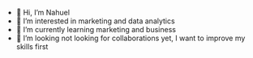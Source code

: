 - 👋 Hi, I’m Nahuel
- 👀 I’m interested in marketing and data analytics
- 🌱 I’m currently learning marketing and business
- 💞️ I’m looking not looking for collaborations yet, I want to improve my skills first



